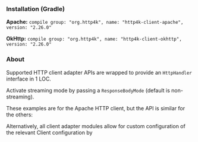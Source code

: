 ### Installation (Gradle)
**Apache:** ```compile group: "org.http4k", name: "http4k-client-apache", version: "2.26.0"```

**OkHttp:** ```compile group: "org.http4k", name: "http4k-client-okhttp", version: "2.26.0"```

### About
Supported HTTP client adapter APIs are wrapped to provide an `HttpHandler` interface in 1 LOC.

Activate streaming mode by passing a `ResponseBodyMode` (default is non-streaming).

These examples are for the Apache HTTP client, but the API is similar for the others:

<script src="https://gist-it.appspot.com/https://github.com/http4k/http4k/blob/master/src/docs/guide/modules/clients/example.kt"></script>

Alternatively, all client adapter modules allow for custom configuration of the relevant Client configuration by
